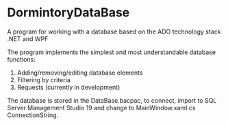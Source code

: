 # DormintoryDataBase
A program for working with a database based on the ADO technology stack .NET and WPF

The program implements the simplest and most understandable database functions: 
1. Adding/removing/editing database elements
2. Filtering by criteria
3. Requests (currently in development)

The database is stored in the DataBase.bacpac, to connect, import to SQL Server Management Studio 19 and change to MainWindow.xaml.cs ConnectionString.
